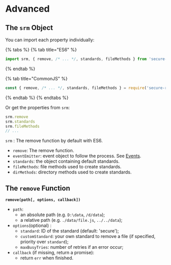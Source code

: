 # Advanced

## The `srm` Object

You can import each property individually:

{% tabs %}
{% tab title="ES6" %}
```javascript
import srm, { remove, /* ... */, standards, fileMethods } from 'secure-rm'
```
{% endtab %}

{% tab title="CommonJS" %}
```javascript
const { remove, /* ... */, standards, fileMethods } = require('secure-rm')
```
{% endtab %}
{% endtabs %}

Or get the properties from `srm`:

```javascript
srm.remove
srm.standards
srm.fileMethods
// ...
```

`srm` : The remove function by default with ES6.

* `remove`: The remove function.
* `eventEmitter`: event object to follow the process. See [Events](events.md).
* `standards`: the object containing default standards.
* `fileMethods`: file methods used to create standards.
* `dirMethods`: directory methods used to create standards.

## The `remove` Function

**`remove(path[, options, callback])`**

* `path`:
  * an absolute path \(e.g. `D:\data`, `/d/data`\);
  * a relative path \(e.g. `./data/file.js`, `../../data`\);
* `options`\(optional\) :
  * `standard`: ID of the standard \(default: 'secure'\);
  * `customStandard`: your own standard to remove a file \(if specified, priority over `standard`\);
  * `maxBusyTries`: number of retries if an error occur;
* `callback` \(if missing, return a promise\):
  * return `err` when finished.

